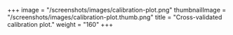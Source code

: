 +++
image =  "/screenshots/images/calibration-plot.png"
thumbnailImage = "/screenshots/images/calibration-plot.thumb.png"
title =  "Cross-validated calibration plot."
weight = "160"
+++
